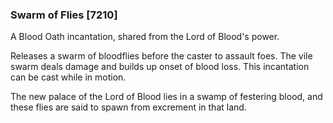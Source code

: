 ### Swarm of Flies [7210]

A Blood Oath incantation, shared from the Lord of Blood's power.

Releases a swarm of bloodflies before the caster to assault foes. The vile swarm deals damage and builds up onset of blood loss. This incantation can be cast while in motion.

The new palace of the Lord of Blood lies in a swamp of festering blood, and these flies are said to spawn from excrement in that land.